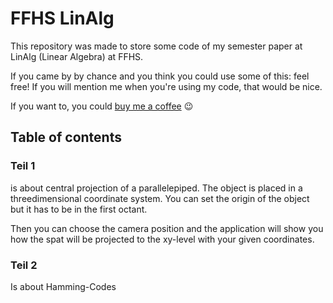 # FFHS LinAlg

This repository was made to store some code of my semester paper at LinAlg (Linear Algebra) at FFHS.

If you came by by chance and you think you could use some of this: feel free!
If you will mention me when you're using my code, that would be nice.

If you want to, you could [buy me a coffee](https://buymeacoffee.com/toebu) 😉



## Table of contents
### Teil 1
is about central projection of a parallelepiped. The object is placed in a threedimensional coordinate system. You can set the origin of the object but it has to be in the first octant.

Then you can choose the camera position and the application will show you how the spat will be projected to the xy-level with your given coordinates.


### Teil 2
Is about Hamming-Codes
